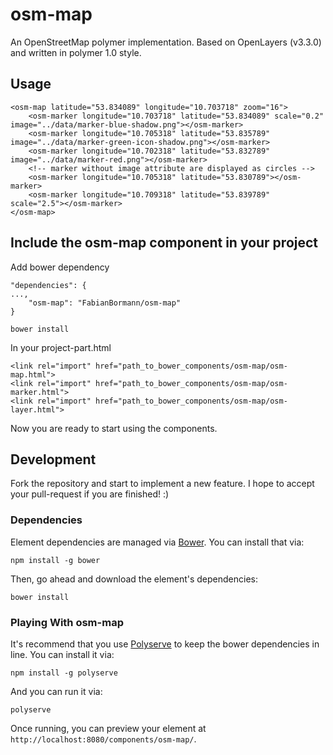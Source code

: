# osm-map

An OpenStreetMap polymer implementation. Based on OpenLayers (v3.3.0) and written in polymer 1.0 style.

## Usage

	<osm-map latitude="53.834089" longitude="10.703718" zoom="16">
		<osm-marker longitude="10.703718" latitude="53.834089" scale="0.2" image="../data/marker-blue-shadow.png"></osm-marker>
		<osm-marker longitude="10.705318" latitude="53.835789" image="../data/marker-green-icon-shadow.png"></osm-marker>
		<osm-marker longitude="10.702318" latitude="53.832789" image="../data/marker-red.png"></osm-marker>
		<!-- marker without image attribute are displayed as circles -->
		<osm-marker longitude="10.705318" latitude="53.830789"></osm-marker>
		<osm-marker longitude="10.709318" latitude="53.839789" scale="2.5"></osm-marker>
	</osm-map>

## Include the osm-map component in your project

Add bower dependency

  	"dependencies": {
  	...,
    	"osm-map": "FabianBormann/osm-map"
  	}

	bower install
	
In your project-part.html

	<link rel="import" href="path_to_bower_components/osm-map/osm-map.html">
	<link rel="import" href="path_to_bower_components/osm-map/osm-marker.html">
	<link rel="import" href="path_to_bower_components/osm-map/osm-layer.html">

Now you are ready to start using the components.

## Development

Fork the repository and start to implement a new feature.
I hope to accept your pull-request if you are finished! :)

### Dependencies

Element dependencies are managed via [Bower](http://bower.io/). You can
install that via:

    npm install -g bower

Then, go ahead and download the element's dependencies:

    bower install

### Playing With osm-map

It's recommend that you use [Polyserve](https://github.com/PolymerLabs/polyserve) to keep the
bower dependencies in line. You can install it via:

    npm install -g polyserve

And you can run it via:

    polyserve

Once running, you can preview your element at `http://localhost:8080/components/osm-map/`.
